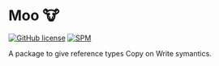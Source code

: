 # Moo 🐮

[![GitHub license](https://img.shields.io/badge/license-MIT-lightgrey.svg)](https://github.com/bscothern/Moo/master/LICENSE.txt) [![SPM](https://img.shields.io/badge/spm-compatible-brightgreen.svg?style=flat)](https://swift.org/package-manager)

A package to give reference types Copy on Write symantics.
